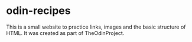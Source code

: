 # odin-recipes
This is a small website to practice links, images and the basic structure of HTML. 
It was created as part of TheOdinProject.